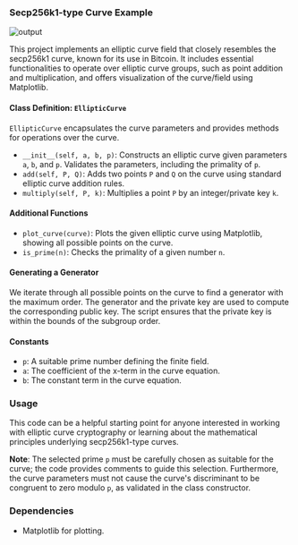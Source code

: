 ### Secp256k1-type Curve Example

![output](https://github.com/Stargl0w/easysecp256k1/assets/76890597/a35cd944-95d0-4620-ad96-59f455f42635)


This project implements an elliptic curve field that closely resembles the secp256k1 curve, known for its use in Bitcoin. It includes essential functionalities to operate over elliptic curve groups, such as point addition and multiplication, and offers visualization of the curve/field using Matplotlib.

#### Class Definition: `EllipticCurve`
`EllipticCurve` encapsulates the curve parameters and provides methods for operations over the curve.

- `__init__(self, a, b, p)`: Constructs an elliptic curve given parameters `a`, `b`, and `p`. Validates the parameters, including the primality of `p`.
- `add(self, P, Q)`: Adds two points `P` and `Q` on the curve using standard elliptic curve addition rules.
- `multiply(self, P, k)`: Multiplies a point `P` by an integer/private key `k`.

#### Additional Functions
- `plot_curve(curve)`: Plots the given elliptic curve using Matplotlib, showing all possible points on the curve.
- `is_prime(n)`: Checks the primality of a given number `n`.

#### Generating a Generator
We iterate through all possible points on the curve to find a generator with the maximum order. The generator and the private key are used to compute the corresponding public key. The script ensures that the private key is within the bounds of the subgroup order.

#### Constants
- `p`: A suitable prime number defining the finite field.
- `a`: The coefficient of the x-term in the curve equation.
- `b`: The constant term in the curve equation.

### Usage
This code can be a helpful starting point for anyone interested in working with elliptic curve cryptography or learning about the mathematical principles underlying secp256k1-type curves.

**Note**: The selected prime `p` must be carefully chosen as suitable for the curve; the code provides comments to guide this selection. Furthermore, the curve parameters must not cause the curve's discriminant to be congruent to zero modulo `p`, as validated in the class constructor.

### Dependencies
- Matplotlib for plotting.

